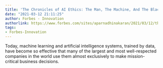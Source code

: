 ```yaml
---
title: 'The Chronicles of AI Ethics: The Man, The Machine, And The Black Box'
date: "2021-03-12 21:11:25"
author: Forbes - Innovation
authorlink: https://www.forbes.com/sites/aparnadhinakaran/2021/03/12/the-chronicles-of-ai-ethics-the-man-the-machine-and-the-black-box/
tags:
- Forbes-Innovation
---
```

Today, machine learning and artificial intelligence systems, trained by data, have become so effective that many of the largest and most well-respected companies in the world use them almost exclusively to make mission-critical business decisions.